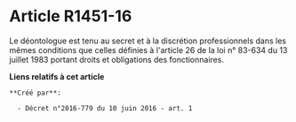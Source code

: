 # Article R1451-16

Le déontologue est tenu au secret et à la discrétion professionnels dans les mêmes conditions que celles définies à l'article
26 de la loi n° 83-634 du 13 juillet 1983 portant droits et obligations des fonctionnaires.

**Liens relatifs à cet article**

	**Créé par**:

	  - Décret n°2016-779 du 10 juin 2016 - art. 1
